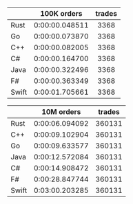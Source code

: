 ||100K orders|trades|
-|:-:|:-:|
|Rust|0:00:00.048511|3368|
|Go|0:00:00.073870|3368|
|C++|0:00:00.082005|3368|
|C#|0:00:00.164700|3368|
|Java|0:00:00.322496|3368|
|F#|0:00:00.363349|3368|
|Swift|0:00:01.705661|3368|


||10M orders|trades|
-|:-:|:-:|
|Rust|0:00:06.094092|360131|
|C++|0:00:09.102904|360131|
|Go|0:00:09.633577|360131|
|Java|0:00:12.572084|360131|
|C#|0:00:14.908472|360131|
|F#|0:00:28.847744|360131|
|Swift|0:03:00.203285|360131|


